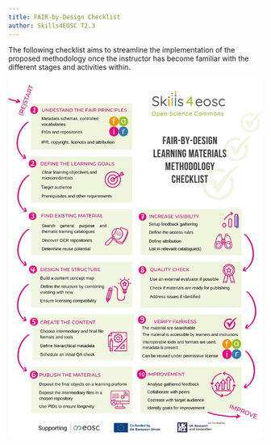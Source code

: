 ```yaml
---
title: FAIR-by-Design Checklist
author: Skills4EOSC T2.3
---
```


The following checklist aims to streamline the implementation of the proposed methodology once the instructor has become familiar with the different stages and activities within.

![FAIR-by-Design Methodology Checklist](./attachments/checklist.png)